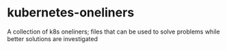 # kubernetes-oneliners

A collection of k8s oneliners; files that can be used to solve problems while better solutions are investigated
